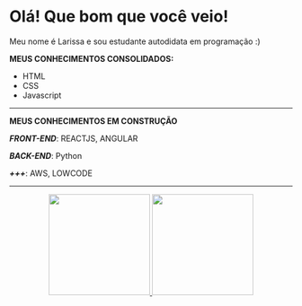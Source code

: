  # Olá! Que bom que você veio! 
 
 Meu nome é Larissa e sou estudante autodidata em programação :)
 
 **MEUS CONHECIMENTOS CONSOLIDADOS:** 
  - HTML
  - CSS
  - Javascript 
  --- 
  
 **MEUS CONHECIMENTOS EM CONSTRUÇÃO**
 
 ***FRONT-END***: REACTJS, ANGULAR
 
 ***BACK-END***: Python 
 
 ***+++***: AWS, LOWCODE

--- 

<div align="center">
  <a href="https://github.com/larissaipsum">
  <img height="180em" src="https://github-readme-stats.vercel.app/api?username=larissaipsum&show_icons=true&theme=dracula&include_all_commits=true&count_private=true"/>
  <img height="180em" src="https://github-readme-stats.vercel.app/api/top-langs/?username=larissaipsum&layout=compact&langs_count=7&theme=dracula"/>
</div>
